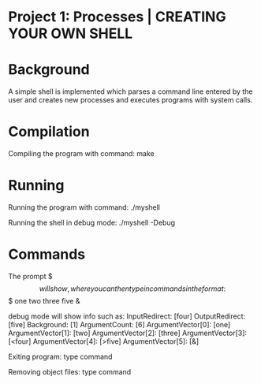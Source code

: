 # Project 1: Processes | CREATING YOUR OWN SHELL

# Background
A simple shell is implemented which parses a command line entered by the user and creates new processes and executes programs with system calls. 

# Compilation
Compiling the program with command:
make

# Running 
Running the program with command:
./myshell

Running the shell in debug mode:
./myshell -Debug

# Commands
The prompt $$$ will show, where you can then type in commands in the format:
$$$ one two three <four >five &

debug mode will show info such as:
InputRedirect: [four]
OutputRedirect: [five]
Background: [1]
ArgumentCount: [6]
ArgumentVector[0]: [one]
ArgumentVector[1]: [two]
ArgumentVector[2]: [three]
ArgumentVector[3]: [<four]
ArgumentVector[4]: [>five]
ArgumentVector[5]: [&]

Exiting program:
type command <exit>

Removing object files:
type command <make clean>
